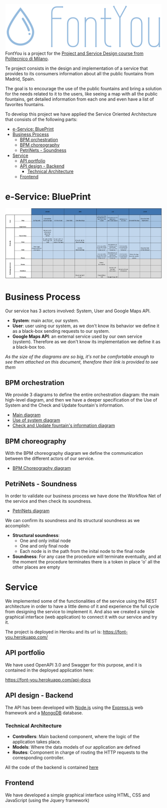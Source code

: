 ![](docs/images/logo2_white.png)
FontYou is a project for the [Project and Service Design course from Politecnico di Milano](https://www4.ceda.polimi.it/manifesti/manifesti/controller/ManifestoPublic.do?EVN_DETTAGLIO_RIGA_MANIFESTO=evento&aa=2019&k_cf=225&k_corso_la=481&k_indir=T2A&codDescr=095948&lang=IT&semestre=2&idGruppo=3925&idRiga=239686).

Te project consists in the design and implementation of a service that provides to its consumers information about all the public fountains from Madrid, Spain. 

The goal is to encourage the use of the public fountains and bring a solution for the needs related to it to the users, like seeing a map with all the public fountains, get detailed information from each one and even have a list of favorites fountains.

To develop this project we have applied the Service Oriented Architecture that consists of the following parts:

- [e-Service: BluePrint](#e-Service-BluePrint)
- [Business Process](#Business-Process)
  - [BPM orchestration](#BPM-orchestration)
  - [BPM choreography](#BPM-choreography)
  - [PetriNets - Soundness](#PetriNets---Soundness)
- [Service](#Service)
  - [API portfolio](#API-portfolio)
  - [API design - Backend](#API-design---Backend)
    - [Technical Architecture](#Technical-Architecture)
  - [Frontend](#Frontend)

# e-Service: BluePrint
[![](docs/bluePrint.png)](docs/BluePrint.pdf)

# Business Process
Our service has 3 actors involved: System, User and Google Maps API.
- **System**: main actor, our system.
- **User**: user using our system, as we don't know its behavior we define it as a black-box sending requests to our system.
- **Google Maps API**: an external service used by our own service (system). Therefore as we don't know its implementation we define it as a black-box too.

*As the size of the diagrams are so big, it's not be comfortable enough to see them attached on this document, therefore their link is provided to see them*

## BPM orchestration
  
  We provide 3 diagrams to define the entire orchestration diagram: the main high-level diagram, and then we have a deeper specification of the Use of System and the Check and Update fountain's information.
  - [Main diagram](https://github.com/julianmangut/FontYou/blob/master/docs/schemas/orchestration.png?raw=true)
  - [Use of system diagram](https://github.com/julianmangut/FontYou/blob/master/docs/schemas/useOfSystem.png?raw=true)
  - [Check and Update fountain's information diagram](https://github.com/julianmangut/FontYou/blob/master/docs/schemas/checkUpdateFountainsInformation.png?raw=true)

## BPM choreography
With the BPM choreography diagram we define the communication between the different actors of our service.
- [BPM Choreography diagram](https://github.com/julianmangut/FontYou/blob/master/docs/schemas/choreography.png?raw=true)

## PetriNets - Soundness
In order to validate our business process we have done the Workflow Net of the service and then check its soundness.
- [PetriNets diagram](https://github.com/julianmangut/FontYou/blob/master/docs/schemas/PetriNet.png?raw=true)

We can confirm its soundness and its structural soundness as we accomplish:
- **Structural soundness**:
  - One and only initial node
  - One and only final node
  - Each node is in the path from the inital node to the final node
- **Soundness**: For any case the procedure will terminate eventually, and at the moment the procedure terminates there is a token in place 'o' all the other places are empty

# Service
We implemented some of the functionalities of the service using the REST architecture in order to have a little demo of it and experience the full cycle from designing the service to implement it. And also we created a simple graphical interface (web application) to connect it with our service and try it.

The project is deployed in Heroku and its url is: https://font-you.herokuapp.com/

## API portfolio
We have used OpenAPI 3.0 and Swagger for this purpose, and it is contained in the deployed application here:

https://font-you.herokuapp.com/api-docs

## API design - Backend
The API has been developed with [Node.js](https://nodejs.org/es/) using the [Express.js](https://expressjs.com/es/) web framework and a [MongoDB](https://www.mongodb.com/) database.

### Technical Architecture
- **Controllers**: Main backend component, where the logic of the application takes place.
- **Models**: Where the data models of our application are defined
- **Routes**: Component in charge of routing the HTTP requests to the corresponding controller.

All the code of the backend is contained [here](/app)

## Frontend
We have developed a simple graphical interface using HTML, CSS and JavaScript (using the Jquery framework)